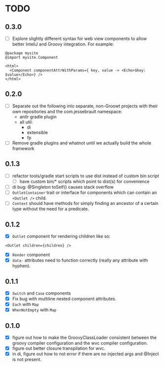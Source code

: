 # TODO

## 0.3.0
- [ ] Explore slightly different syntax for web view components to allow better InteliJ and Groovy integration. 
For example:
```
@package mysite
@import mysite.Component

<html>
  <Component componentAttrWithParams={ key, value -> <Echo>$key: $value</Echo>} />
</html>
```

## 0.2.0
- [ ] Separate out the following into separate, non-Groowt projects with their own repositories and the com.jessebrault
  namespace:
  - antlr gradle plugin
  - all util:
    - di
    - extensible
    - fp
- [ ] Remove gradle plugins and whatnot until we actually build the whole framework

## 0.1.3
- [ ] refactor tools/gradle start scripts to use dist instead of custom bin script
  - [ ] have custom bin/* scripts which point to dist(s) for convenience
- [ ] di bug: @Singleton toSelf() causes stack overflow
- [ ] `OutletContainer` trait or interface for components which can contain an `<Outlet />` child.
- [ ] `Context` should have methods for simply finding an ancestor of a certain type without the need for a predicate.

## 0.1.2
- [x] `Outlet` component for rendering children like so:
```
<Outlet children={children} />
```
- [x] `Render` component
- [x] `data-` attributes need to function correctly (really any attribute with hyphen).

## 0.1.1
- [x] `Switch` and `Case` components
- [x] Fix bug with multiline nested component attributes.
- [x] `Each` with `Map`
- [x] `WhenNotEmpty` with `Map`

## 0.1.0
- [x] figure out how to make the GroovyClassLoader consistent between the groovy compiler configuration and the wvc
  compiler configuration.
- [x] figure out better closure transpilation for wvc.
- [x] in di, figure out how to not error if there are no injected args and @Inject is not present.
